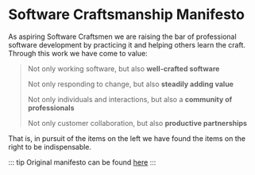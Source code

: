 # Software Craftsmanship Manifesto

As aspiring Software Craftsmen we are raising the bar of professional software development by practicing it and helping others learn the craft. Through this work we have come to value:

> Not only working software, but also **well-crafted software**
>
> Not only responding to change, but also **steadily adding value**
>
> Not only individuals and interactions, but also a **community of professionals**
>
> Not only customer collaboration, but also **productive partnerships**

That is, in pursuit of the items on the left we have found the items on the right to be indispensable.

::: tip
Original manifesto can be found [here](https://manifesto.softwarecraftsmanship.org/)
:::